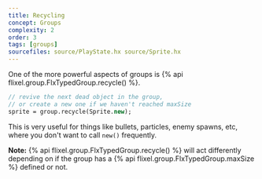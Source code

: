 ```yaml
---
title: Recycling
concept: Groups
complexity: 2
order: 3
tags: [groups]
sourcefiles: source/PlayState.hx source/Sprite.hx
---
```

One of the more powerful aspects of groups is {% api flixel.group.FlxTypedGroup.recycle() %}.

```haxe
// revive the next dead object in the group,
// or create a new one if we haven't reached maxSize
sprite = group.recycle(Sprite.new);
```

This is very useful for things like bullets, particles, enemy spawns, etc, where you don't want to call `new()` frequently.

<div class="alert alert-info"><span class="glyphicon glyphicon-paperclip"> </span> <strong> Note:</strong> {% api flixel.group.FlxTypedGroup.recycle() %} will act differently depending on if the group has a {% api flixel.group.FlxTypedGroup.maxSize %} defined or not.</div>
